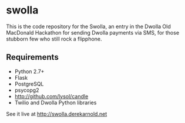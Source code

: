 swolla
======

This is the code repository for the Swolla, an
entry in the Dwolla Old MacDonald Hackathon for sending
Dwolla payments via SMS, for those stubborn few who still
rock a flipphone.

Requirements
------------

* Python 2.7+
* Flask
* PostgreSQL
* psycopg2
* http://github.com/lysol/candle
* Twilio and Dwolla Python libraries

See it live at http://swolla.derekarnold.net


